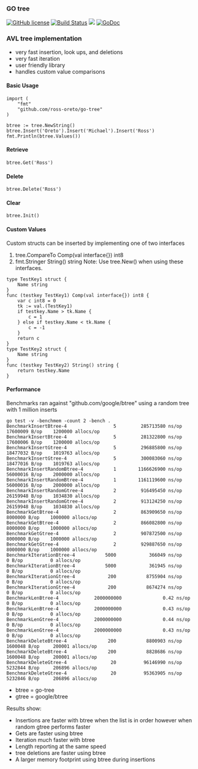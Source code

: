 ### GO tree
[![GitHub license](https://img.shields.io/badge/license-MIT-blue.svg)](https://raw.githubusercontent.com/ross-oreto/go-tree/master/LICENSE)
[![Build Status](https://travis-ci.org/ross-oreto/go-tree.svg?branch=master)](https://travis-ci.org/ross-oreto/go-tree)
[![](https://goreportcard.com/badge/github.com/ross-oreto/go-tree)](https://goreportcard.com/badge/github.com/ross-oreto/go-tree)
[![GoDoc](https://godoc.org/github.com/ross-oreto/go-tree?status.svg)](https://godoc.org/github.com/ross-oreto/go-tree)


### AVL tree implementation
 * very fast insertion, look ups, and deletions
 * very fast iteration
 * user friendly library
 * handles custom value comparisons
 
#### Basic Usage
```
import (
    "fmt"
	"github.com/ross-oreto/go-tree"
)

btree := tree.NewString()
btree.Insert('Oreto').Insert('Michael').Insert('Ross')
fmt.Println(btree.Values())
```

#### Retrieve
```
btree.Get('Ross')
```

#### Delete
```
btree.Delete('Ross')
```

#### Clear
```
btree.Init()
```

#### Custom Values
Custom structs can be inserted by implementing one of two interfaces
1. tree.CompareTo Comp(val interface{}) int8
2. fmt.Stringer String() string
    Note: Use tree.New() when using these interfaces.
```
type TestKey1 struct {
	Name string
}
func (testkey TestKey1) Comp(val interface{}) int8 {
	var c int8 = 0
	tk := val.(TestKey1)
	if testkey.Name > tk.Name {
		c = 1
	} else if testkey.Name < tk.Name {
		c = -1
	}
	return c
}
type TestKey2 struct {
	Name string
}
func (testkey TestKey2) String() string {
	return testkey.Name
}
```

#### Performance
Benchmarks ran against "github.com/google/btree" using a random tree with 1 million inserts
```
go test -v -benchmem -count 2 -bench .
BenchmarkInsertBtree-4                 5         285713580 ns/op        17600009 B/op    1200000 allocs/op
BenchmarkInsertBtree-4                 5         281322800 ns/op        17600006 B/op    1200000 allocs/op
BenchmarkInsertGtree-4                 5         296885800 ns/op        18477032 B/op    1019763 allocs/op
BenchmarkInsertGtree-4                 5         300083060 ns/op        18477016 B/op    1019763 allocs/op
BenchmarkInsertRandomBtree-4           1        1166626900 ns/op        56000016 B/op    2000000 allocs/op
BenchmarkInsertRandomBtree-4           1        1161119600 ns/op        56000016 B/op    2000000 allocs/op
BenchmarkInsertRandomGtree-4           2         916495450 ns/op        26159948 B/op    1034830 allocs/op
BenchmarkInsertRandomGtree-4           2         913124250 ns/op        26159948 B/op    1034830 allocs/op
BenchmarkGetBtree-4                    2         863909650 ns/op         8000000 B/op    1000000 allocs/op
BenchmarkGetBtree-4                    2         866082800 ns/op         8000000 B/op    1000000 allocs/op
BenchmarkGetGtree-4                    2         907872500 ns/op         8000000 B/op    1000000 allocs/op
BenchmarkGetGtree-4                    2         929887650 ns/op         8000000 B/op    1000000 allocs/op
BenchmarkIterationBtree-4           5000            366049 ns/op               0 B/op          0 allocs/op
BenchmarkIterationBtree-4           5000            361945 ns/op               0 B/op          0 allocs/op
BenchmarkIterationGtree-4            200           8755904 ns/op               0 B/op          0 allocs/op
BenchmarkIterationGtree-4            200           8674274 ns/op               0 B/op          0 allocs/op
BenchmarkLenBtree-4             2000000000               0.42 ns/op            0 B/op          0 allocs/op
BenchmarkLenBtree-4             2000000000               0.43 ns/op            0 B/op          0 allocs/op
BenchmarkLenGtree-4             2000000000               0.44 ns/op            0 B/op          0 allocs/op
BenchmarkLenGtree-4             2000000000               0.43 ns/op            0 B/op          0 allocs/op
BenchmarkDeleteBtree-4               200           8800903 ns/op         1600048 B/op     200001 allocs/op
BenchmarkDeleteBtree-4               200           8828686 ns/op         1600048 B/op     200001 allocs/op
BenchmarkDeleteGtree-4                20          96146990 ns/op         5232844 B/op     206896 allocs/op
BenchmarkDeleteGtree-4                20          95363905 ns/op         5232846 B/op     206896 allocs/op
```

 - btree = go-tree
 - gtree = google/btree
 
Results show:
 * Insertions are faster with btree when the list is in order however when random gtree performs faster
 * Gets are faster using btree
 * Iteration much faster with btree
 * Length reporting at the same speed
 * tree deletions are faster using btree
 * A larger memory footprint using btree during insertions


